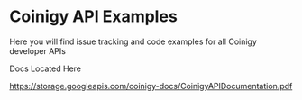 # Coinigy API Examples

Here you will find issue tracking and code examples for all Coinigy developer APIs



Docs Located Here

https://storage.googleapis.com/coinigy-docs/CoinigyAPIDocumentation.pdf
